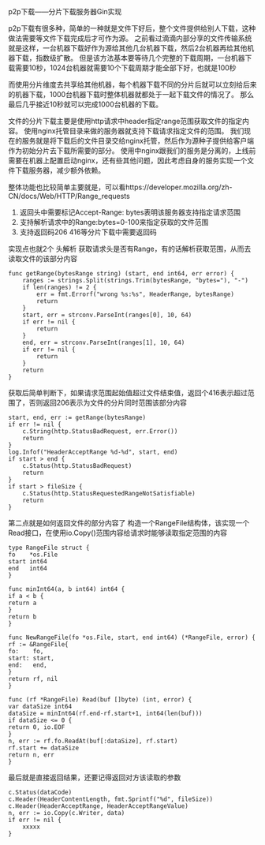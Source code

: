 p2p下载——分片下载服务器Gin实现

p2p下载有很多种，简单的一种就是文件下好后，整个文件提供给别人下载，这种做法需要等文件下载完成后才可作为源。
之前看过滴滴内部分享的文件传输系统就是这样，一台机器下载好作为源给其他几台机器下载，然后2台机器再给其他机器下载，指数级扩散。
但是该方法基本要等待几个完整的下载周期，一台机器下载需要10秒，1024台机器就需要10个下载周期才能全部下好，也就是100秒

而使用分片维度去共享给其他机器，每个机器下载不同的分片后就可以立刻给后来的机器下载，1000台机器下载时整体机器就都处于一起下载文件的情况了。
那么最后几乎接近10秒就可以完成1000台机器的下载。

文件的分片下载主要是使用http请求中header指定range范围获取文件的指定内容。
使用nginx托管目录来做的服务器就支持下载请求指定文件的范围。
我们现在的服务就是将下载后的文件目录交给nginx托管，然后作为源种子提供给客户端作为初始分片去下载所需要的部分。
使用中nginx跟我们的服务是分离的，上线前需要在机器上配置启动nginx，还有些其他问题，因此考虑自身的服务实现一个文件下载服务器，减少额外依赖。

整体功能也比较简单主要就是，可以看https://developer.mozilla.org/zh-CN/docs/Web/HTTP/Range_requests
1. 返回头中需要标记Accept-Range: bytes表明该服务器支持指定请求范围
2. 支持解析请求中的Range:bytes=0-100来指定获取的文件范围
3. 支持返回码206 416等分片下载中需要返回码

实现点也就2个
头解析
获取请求头是否有Range，有的话解析获取范围，从而去读取文件的该部分内容
```
func getRange(bytesRange string) (start, end int64, err error) {
	ranges := strings.Split(strings.Trim(bytesRange, "bytes="), "-")
	if len(ranges) != 2 {
		err = fmt.Errorf("wrong %s:%s", HeaderRange, bytesRange)
		return
	}
	start, err = strconv.ParseInt(ranges[0], 10, 64)
	if err != nil {
		return
	}
	end, err = strconv.ParseInt(ranges[1], 10, 64)
	if err != nil {
		return
	}
	return
}
```
获取后简单判断下，如果请求范围起始值超过文件结束值，返回个416表示超过范围了，否则返回206表示为文件的分片同时范围该部分内容
```
start, end, err := getRange(bytesRange)
if err != nil {
    c.String(http.StatusBadRequest, err.Error())
    return
}
log.Infof("HeaderAcceptRange %d-%d", start, end)
if start > end {
    c.Status(http.StatusBadRequest)
    return
}
if start > fileSize {
    c.Status(http.StatusRequestedRangeNotSatisfiable)
    return
}
```

第二点就是如何返回文件的部分内容了
构造一个RangeFile结构体，该实现一个Read接口，在使用io.Copy()范围内容给请求时能够读取指定范围的内容

```
type RangeFile struct {
fo    *os.File
start int64
end   int64
}

func minInt64(a, b int64) int64 {
if a < b {
return a
}
return b
}

func NewRangeFile(fo *os.File, start, end int64) (*RangeFile, error) {
rf := &RangeFile{
fo:    fo,
start: start,
end:   end,
}
return rf, nil
}

func (rf *RangeFile) Read(buf []byte) (int, error) {
var dataSize int64
dataSize = minInt64(rf.end-rf.start+1, int64(len(buf)))
if dataSize <= 0 {
return 0, io.EOF
}
n, err := rf.fo.ReadAt(buf[:dataSize], rf.start)
rf.start += dataSize
return n, err
}

```

最后就是直接返回结果，还要记得返回对方该读取的参数
```
c.Status(dataCode)
c.Header(HeaderContentLength, fmt.Sprintf("%d", fileSize))
c.Header(HeaderAcceptRange, HeaderAcceptRangeValue)
n, err := io.Copy(c.Writer, data)
if err != nil {
    xxxxx
}
```



